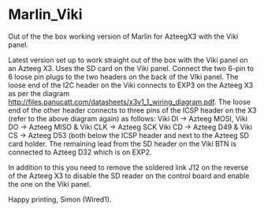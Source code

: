 Marlin_Viki
===========

Out of the the box working version of Marlin for AzteegX3 with the Viki panel.

Latest version set up to work straight out of the box with the Viki panel on an Azteeg X3. Uses the SD card on the Viki panel. Connect the two 6-pin to 6 loose pin plugs to the two headers on the back of the VIki panel. The loose end of the I2C header on the Viki connects to EXP3 on the Azteeg X3 as per the diagram http://files.panucatt.com/datasheets/x3v1_1_wiring_diagram.pdf. The loose end of the other header connects to three pins of the ICSP header on the X3 (refer to the above diagram again) as follows: Viki DI -> Azteeg MOSI, Viki DO -> Azteeg MISO & Viki CLK -> Azteeg SCK Viki CD -> Azteeg D49 & Viki CS -> Azteeg D53 (both below the ICSP header and next to the Azteeg SD card holder. The remaining lead from the SD header on the Viki BTN is connected to Azteeg D32 which is on EXP2.

In addition to this you need to remove the soldered link J12 on the reverse of the Azteeg X3 to disable the SD reader on the control board and enable the one on the Viki panel.

Happy printing, Simon (Wired1).
